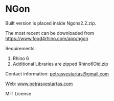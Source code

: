 # NGon
Built version is placed inside Ngons2.2.zip.

The most recent can be downloaded from
https://www.food4rhino.com/app/ngon

Requirements:
1. Rhino 6
2. Additional Libraries are zipped Rhino6Old.zip




Contact information:
petrasvestartas@gmail.com

Web:
www.petrasvestartas.com

MIT License

